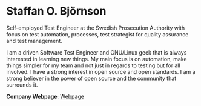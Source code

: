 

# Staffan O. Björnson
Self-employed Test Engineer at the Swedish Prosecution Authority with focus on
test automation, processes, test strategist for quality assurance and test
management.

I am a driven Software Test Engineer and GNU/Linux geek that is always
interested in learning new things. My main focus is on automation, make things
simpler for my team and not just in regards to testing but for all involved. I
have a strong interest in open source and open standards. I am a strong
believer in the power of open source and the community that surrounds it.


**Company Webpage**: [Webpage]([webpage])


<!---
StaffanOB/StaffanOB is a ✨ special ✨ repository because its `README.md` (this file) appears on your GitHub profile.
You can click the Preview link to take a look at your changes.
--->

[website]: http://www.toor.se
